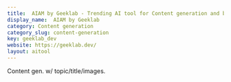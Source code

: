```yaml
---
title:  AIAM by Geeklab - Trending AI tool for Content generation and best alternatives
display_name:  AIAM by Geeklab
category: Content generation
category_slug: content-generation
key: geeklab_dev
website: https://geeklab.dev/
layout: aitool
---
```


Content gen. w/ topic/title/images.
